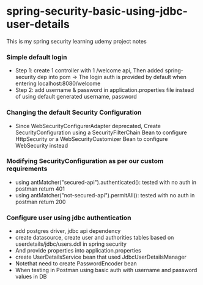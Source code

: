 # spring-security-basic-using-jdbc-user-details
This is my spring security learning udemy project notes 

### Simple default login
- Step 1: create 1 controller with 1 /welcome api, Then added spring-security dep into pom -> The login auth is provided by default when entering localhost:8080/welcome
- Step 2: add username & password in application.properties file instead of using default generated username, password

### Changing the default Security Configuration
- Since WebSecurityConfigurerAdapter deprecated, Create SecurityConfiguration using a SecurityFilterChain Bean to configure HttpSecurity or a WebSecurityCustomizer Bean to configure WebSecurity instead

### Modifying SecurityConfiguration as per our custom requirements
- using antMatcher("secured-api").authenticated(): tested with no auth in postman return 401 
- using antMatcher("not-secured-api").permitAll(): tested with no auth in postman return 200

### Configure user using jdbc authentication
- add postgres driver, jdbc api dependency
- create datasource, create user and authorities tables based on userdetails/jdbc/users.ddl in spring security
- And provide properties into application.properties
- create UserDetailsService bean that used JdbcUserDetailsManager
- Notethat need to create PasswordEncoder bean
- When testing in Postman using basic auth with username and password values in DB